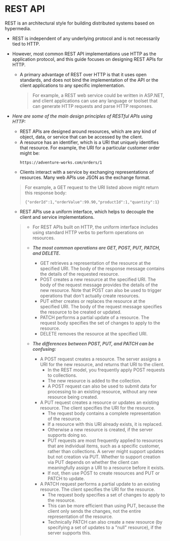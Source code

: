 # REST API
REST is an architectural style for building distributed systems based on hypermedia. 

- REST is independent of any underlying protocol and is not necessarily tied to HTTP. 

- However, most common REST API implementations use HTTP as the application protocol, and this guide focuses on designing REST APIs for HTTP.

  - A primary advantage of REST over HTTP is that it uses open standards, and does not bind the implementation of the API or the client applications to any specific implementation. 
    > For example, a REST web service could be written in ASP.NET, and client applications can use any language or toolset that can generate HTTP requests and parse HTTP responses.
    
- _Here are some of the main design principles of RESTful APIs using HTTP:_
    - REST APIs are designed around resources, which are any kind of object, data, or service that can be accessed by the client.
    - A resource has an identifier, which is a URI that uniquely identifies that resource. For example, the URI for a particular customer order might be:
      ```
      https://adventure-works.com/orders/1
      ```
    - Clients interact with a service by exchanging representations of resources. Many web APIs use JSON as the exchange format.
    > For example, a GET request to the URI listed above might return this response body:
    > ```
    > {"orderId":1,"orderValue":99.90,"productId":1,"quantity":1}
    > ```

    - REST APIs use a uniform interface, which helps to decouple the client and service implementations. 
    >  - For REST APIs built on HTTP, the uniform interface includes using standard HTTP verbs to perform operations on resources. 
    > 
    >  - ***The most common operations are GET, POST, PUT, PATCH, and DELETE.***
    >    - GET retrieves a representation of the resource at the specified URI. The body of the response message contains the details of the requested resource.
    >    - POST creates a new resource at the specified URI. The body of the request message provides the details of the new resource. Note that POST can also be used to trigger operations that don't actually create resources.
    >    - PUT either creates or replaces the resource at the specified URI. The body of the request message specifies the resource to be created or updated.
    >    - PATCH performs a partial update of a resource. The request body specifies the set of changes to apply to the resource.
    >    - DELETE removes the resource at the specified URI.
    > 
    >  - ***The differences between POST, PUT, and PATCH can be confusing:***
    >    - A POST request creates a resource. The server assigns a URI for the new resource, and returns that URI to the client. 
    >       - In the REST model, you frequently apply POST requests to collections. 
    >       - The new resource is added to the collection. 
    >       - A POST request can also be used to submit data for processing to an existing resource, without any new resource being created.
    >    - A PUT request creates a resource or updates an existing resource. The client specifies the URI for the resource. 
    >       - The request body contains a complete representation of the resource. 
    >       - If a resource with this URI already exists, it is replaced. 
    >       - Otherwise a new resource is created, if the server supports doing so.
    >       - PUT requests are most frequently applied to resources that are individual items, such as a specific customer, rather than collections. A server might support updates but not creation via PUT. Whether to support creation via PUT depends on whether the client can meaningfully assign a URI to a resource before it exists. 
    >       - If not, then use POST to create resources and PUT or PATCH to update.
    >    - A PATCH request performs a partial update to an existing resource. The client specifies the URI for the resource. 
    >       - The request body specifies a set of changes to apply to the resource.
    >       - This can be more efficient than using PUT, because the client only sends the changes, not the entire representation of the resource. 
    >       - Technically PATCH can also create a new resource (by specifying a set of updates to a "null" resource), if the server supports this.

